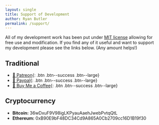 ```yaml
---
layout: single
title: Support of Development
author: Ryan Butler
permalink: /support/
---
```

All of my development work has been put under [MIT license](https://tldrlegal.com/license/mit-license) allowing for free use and modification. If you find any of it useful and want to support my development please see the links below. (Any amount helps!)

## Traditional
- [🍺 Patreon](https://patreon.com/ryancbutler){: .btn .btn--success .btn--large}
- [🍺 Paypal](https://paypal.me/ryancbutler){: .btn .btn--success .btn--large}
- [🍺 Buy Me a Coffee](https://www.buymeacoffee.com/ryancbutler){: .btn .btn--success .btn--large}


## Cryptocurrency
- **Bitcoin:** 36wDxuF9V98igLKPyauAaehJwebPvtqQtL
- **Ethereum:** 0xB90E9bF48DC34Cd9A865A0Cb2709cc16D1B19f30
